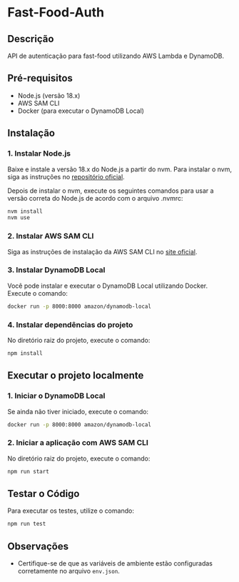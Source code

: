 # Fast-Food-Auth

## Descrição

API de autenticação para fast-food utilizando AWS Lambda e DynamoDB.

## Pré-requisitos

- Node.js (versão 18.x)
- AWS SAM CLI
- Docker (para executar o DynamoDB Local)

## Instalação

### 1. Instalar Node.js

Baixe e instale a versão 18.x do Node.js a partir do nvm. Para instalar o nvm, siga as instruções no [repositório oficial](https://github.com/nvm-sh/nvm).

Depois de instalar o nvm, execute os seguintes comandos para usar a versão correta do Node.js de acordo com o arquivo .nvmrc:

```bash
nvm install
nvm use
```

### 2. Instalar AWS SAM CLI

Siga as instruções de instalação da AWS SAM CLI no [site oficial](https://docs.aws.amazon.com/serverless-application-model/latest/developerguide/serverless-sam-cli-install.html).

### 3. Instalar DynamoDB Local

Você pode instalar e executar o DynamoDB Local utilizando Docker. Execute o comando:

```bash
docker run -p 8000:8000 amazon/dynamodb-local
```

### 4. Instalar dependências do projeto

No diretório raiz do projeto, execute o comando:

```bash
npm install
```

## Executar o projeto localmente

### 1. Iniciar o DynamoDB Local

Se ainda não tiver iniciado, execute o comando:

```bash
docker run -p 8000:8000 amazon/dynamodb-local
```

### 2. Iniciar a aplicação com AWS SAM CLI

No diretório raiz do projeto, execute o comando:

```bash
npm run start
```

## Testar o Código

Para executar os testes, utilize o comando:

```bash
npm run test
```

## Observações

- Certifique-se de que as variáveis de ambiente estão configuradas corretamente no arquivo `env.json`.
